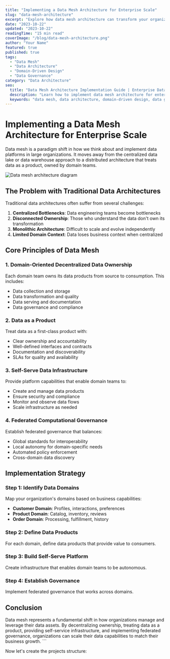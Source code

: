 ```yaml
---
title: "Implementing a Data Mesh Architecture for Enterprise Scale"
slug: "data-mesh-architecture"
excerpt: "Explore how data mesh architecture can transform your organization's approach to data, enabling domain-oriented ownership and self-service analytics."
date: "2023-10-22"
updated: "2023-10-22"
readingTime: "15 min read"
coverImage: "/blog/data-mesh-architecture.png"
author: "Your Name"
featured: true
published: true
tags:
  - "Data Mesh"
  - "Data Architecture"
  - "Domain-Driven Design"
  - "Data Governance"
category: "Data Architecture"
seo:
  title: "Data Mesh Architecture Implementation Guide | Enterprise Data Strategy"
  description: "Learn how to implement data mesh architecture for enterprise scale. Discover domain-oriented data ownership, self-service infrastructure, and federated governance."
  keywords: "data mesh, data architecture, domain-driven design, data governance, enterprise data"
---
```


# Implementing a Data Mesh Architecture for Enterprise Scale

Data mesh is a paradigm shift in how we think about and implement data platforms in large organizations. It moves away from the centralized data lake or data warehouse approach to a distributed architecture that treats data as a product, owned by domain teams.

![Data mesh architecture diagram](/data-mesh-architecture.png)

## The Problem with Traditional Data Architectures

Traditional data architectures often suffer from several challenges:

1. **Centralized Bottlenecks**: Data engineering teams become bottlenecks
2. **Disconnected Ownership**: Those who understand the data don't own its transformation
3. **Monolithic Architecture**: Difficult to scale and evolve independently
4. **Limited Domain Context**: Data loses business context when centralized

## Core Principles of Data Mesh

### 1. Domain-Oriented Decentralized Data Ownership

Each domain team owns its data products from source to consumption. This includes:

- Data collection and storage
- Data transformation and quality
- Data serving and documentation
- Data governance and compliance

### 2. Data as a Product

Treat data as a first-class product with:

- Clear ownership and accountability
- Well-defined interfaces and contracts
- Documentation and discoverability
- SLAs for quality and availability

### 3. Self-Serve Data Infrastructure

Provide platform capabilities that enable domain teams to:

- Create and manage data products
- Ensure security and compliance
- Monitor and observe data flows
- Scale infrastructure as needed

### 4. Federated Computational Governance

Establish federated governance that balances:

- Global standards for interoperability
- Local autonomy for domain-specific needs
- Automated policy enforcement
- Cross-domain data discovery

## Implementation Strategy

### Step 1: Identify Data Domains

Map your organization's domains based on business capabilities:

- **Customer Domain**: Profiles, interactions, preferences
- **Product Domain**: Catalog, inventory, reviews
- **Order Domain**: Processing, fulfillment, history

### Step 2: Define Data Products

For each domain, define data products that provide value to consumers.

### Step 3: Build Self-Serve Platform

Create infrastructure that enables domain teams to be autonomous.

### Step 4: Establish Governance

Implement federated governance that works across domains.

## Conclusion

Data mesh represents a fundamental shift in how organizations manage and leverage their data assets. By decentralizing ownership, treating data as a product, providing self-service infrastructure, and implementing federated governance, organizations can scale their data capabilities to match their business growth.
\`\`\`

Now let's create the projects structure:
